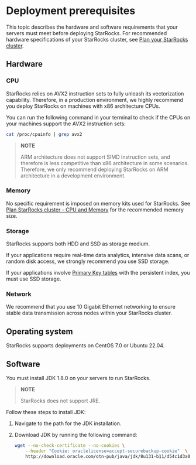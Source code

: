 # Deployment prerequisites

This topic describes the hardware and software requirements that your servers must meet before deploying StarRocks. For recommended hardware specifications of your StarRocks cluster, see [Plan your StarRocks cluster](../deployment/plan_cluster.md).

## Hardware

### CPU

StarRocks relies on AVX2 instruction sets to fully unleash its vectorization capability. Therefore, in a production environment, we highly recommend you deploy StarRocks on machines with x86 architecture CPUs.

You can run the following command in your terminal to check if the CPUs on your machines support the AVX2 instruction sets:

```Bash
cat /proc/cpuinfo | grep avx2
```

> **NOTE**
>
> ARM architecture does not support SIMD instruction sets, and therefore is less competitive than x86 architecture in some scenarios. Therefore, we only recommend deploying StarRocks on ARM architecture in a development environment.

### Memory

No specific requirement is imposed on memory kits used for StarRocks. See [Plan StarRocks cluster - CPU and Memory](../deployment/plan_cluster.md#cpu-and-memory) for the recommended memory size.

### Storage

StarRocks supports both HDD and SSD as storage medium.

If your applications require real-time data analytics, intensive data scans, or random disk access, we strongly recommend you use SSD storage.

If your applications involve [Primary Key tables](../table_design/table_types/primary_key_table.md) with the persistent index, you must use SSD storage.

### Network

We recommend that you use 10 Gigabit Ethernet networking to ensure stable data transmission across nodes within your StarRocks cluster.

## Operating system

StarRocks supports deployments on CentOS 7.0 or Ubuntu 22.04.

## Software

You must install JDK 1.8.0 on your servers to run StarRocks.

> **NOTE**
>
> StarRocks does not support JRE.

Follow these steps to install JDK:

1. Navigate to the path for the JDK installation.
2. Download JDK by running the following command:

   ```Bash
   wget --no-check-certificate --no-cookies \
       --header "Cookie: oraclelicense=accept-securebackup-cookie"  \
       http://download.oracle.com/otn-pub/java/jdk/8u131-b11/d54c1d3a095b4ff2b6607d096fa80163/jdk-8u131-linux-x64.tar.gz
   ```
